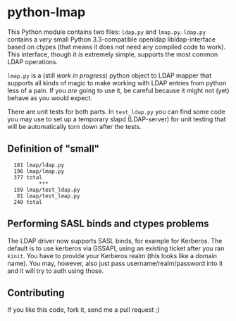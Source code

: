 python-lmap
===========

This Python module contains two files: ```ldap.py``` and ```lmap.py```. ```ldap.py``` contains a *very* small Python 3.3-compatible openldap libldap-interface based on ctypes (that means it does not need any compiled code to work). This interface, though it *is* extremely simple, supports the most common LDAP operations.

```lmap.py``` is a (still *work in progress*) python object to LDAP mapper that supports all kinds of magic to make working with LDAP entries from python less of a pain. If you *are* going to use it, be careful because it might not (yet) behave as you would expect.

There are unit tests for both parts. In ```test_ldap.py``` you can find some code you may use to set up a temporary slapd (LDAP-server) for unit testing that will be automatically torn down after the tests.

Definition of "small"
---------------------

```
  181 lmap/ldap.py
  196 lmap/lmap.py
  377 total
          ***
  159 lmap/test_ldap.py
   81 lmap/test_lmap.py
  240 total
```

Performing SASL binds and ctypes problems
-----------------------------------------
The LDAP driver now supports SASL binds, for example for Kerberos. The default is to use kerberos via GSSAPI, using an existing ticket after you ran ```kinit```. You have to provide your Kerberos realm (this looks like a domain name). You may, however, also just pass username/realm/password into it and it will try to auth using those.

Contributing
------------
If you like this code, fork it, send me a pull request ;)
